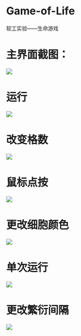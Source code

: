 # Game-of-Life
软工实验——生命游戏
# 主界面截图：
![](https://github.com/Xiaojianlei/Game-of-Life/blob/master/screenshots/主界面.png)
# 运行
![](https://github.com/Xiaojianlei/Game-of-Life/blob/master/screenshots/运行.gif)
# 改变格数
![](https://github.com/Xiaojianlei/Game-of-Life/blob/master/screenshots/改变格数.gif)
# 鼠标点按
![](https://github.com/Xiaojianlei/Game-of-Life/blob/master/screenshots/鼠标点按.gif)
# 更改细胞颜色
![](https://github.com/Xiaojianlei/Game-of-Life/blob/master/screenshots/更改细胞颜色.gif)
# 单次运行
![](https://github.com/Xiaojianlei/Game-of-Life/blob/master/screenshots/单次运行.gif)
# 更改繁衍间隔
![](https://github.com/Xiaojianlei/Game-of-Life/blob/master/screenshots/时间.gif)
